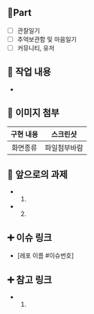 ## 🔴Part
<!-- 담당 파트 -->
- [ ] 관찰일기
- [ ] 추억보관함 및 마음일기
- [ ] 커뮤니티, 유저

## 🔎 작업 내용
<!-- 구현한 기능 설명 -->
- 

## 📸 이미지 첨부
<!-- 작업한 화면 첨부 -->
|    구현 내용    |   스크린샷   |
| :-------------: | :----------: |
| 화면종류 | 파일첨부바람 |

## 🔧 앞으로의 과제
<!-- 다음 할 일 -->
- 1.
- 2.

## ➕ 이슈 링크
<!-- 관련 이슈 번호 작성 -->
- [레포 이름 #이슈번호]

## ➕ 참고 링크
<!-- 참고한 사이트가 있다면 첨부 -->
- 1.
